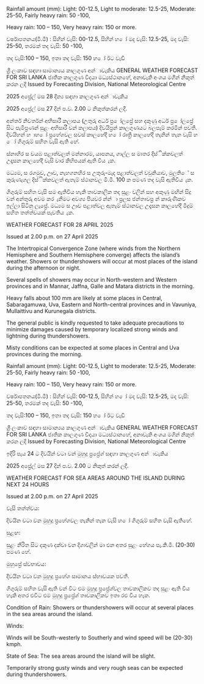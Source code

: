 Rainfall amount (mm): Light: 00-12.5, Light to moderate: 12.5-25, Moderate: 25-50, Fairly heavy rain: 50 -100,

Heavy rain: 100 – 150, Very heavy rain: 150 or more.

වර්ෂාපතනය(මි.මී) : සිහින් වැසි: 00-12.5, සිහින් හ ෝ මද වැසි: 12.5-25, මද වැසි: 25-50, තරමක් තද වැසි: 50 -100,

තද වැසි:100 – 150, ඉතා තද වැසි: 150 හ ෝ ඊට වැඩි

ශ්‍රී ලංකාව සඳහා සාමාන්‍යය කාලගුණ අන්‍ාවැකිය GENERAL WEATHER FORECAST FOR SRI LANKA ජාතික කාලගුණ විදයා මධ්‍යස්ථානහේ, අනාවැකි අංශය මගින් නිකුත් කරන ලදි Issued by Forecasting Division, National Meteorological Centre

2025 අප්‍රේල් මස 28 දින්‍ය සඳහා කාලගුණ අන්‍ාවැකිය

2025 අප්‍රේල් මස 27 දින්‍ ප.ව. 2.00 ට නිකුත්කරන්‍ ලදී.

අන්තර් නිවර්තන්‍ අභිසාරී කලාපය (උතුරු අර්ධ ප්‍ර ෝලප්‍රේ සහ දකුණු අර්ධ ප්‍ර ෝලප්‍රේ සිට පැමිප්‍රණන්‍ සුළං අභිසාරී වන්‍ කලාපය) දිවයිප්‍රන් කාලගුණයට බලපෑම් කරමින් පවතී. දිවයිහන් හ ාහ ෝ ප්‍රහේශවල සවස් කාලහේදී හ ෝ රාත්‍රී කාලහේදී තැනින් තැන වැසි හ ෝ ගිගුරුම් සහිත වැසි ඇති හේ.

ස්නාහිර ස වයඹ පළාත්වලත් මන්නාරම, යාපනය, ගාල්ල ස මාතර දිස්ික්කවලත් උදෑසන කාලහේදී වැසි වාර කිහිපයක් ඇති විය ැක.

මධ්‍යම, ස රගමුව, ඌව, නැහගනහිර ස උතුරු-මැද පළාත්වලත් වවුනියාව, මුලතිේ ස කුරුණෑගල දිස්ික්කවලත් ඇතැම් ස්ථානවල මි.මී. 100 ක පමණ තද වැසි ඇතිවිය ැක.

ගිගුරුම් සහිත වැසි සම ඇතිවිය හැකි තාවකාලික තද සුළං වලින් සහ අකුණු මඟින් සිදු වන්‍ අන්‍තුරු අවම කර ැනීමට අවශ්‍ය පියවර න්න්‍ා ප්‍රලස ජන්‍තාවප්‍ර න් කාරුණිකව ඉල්ලා සිටිනු ලැප්‍රේ. මධ්‍යම ස ඌව පළාත්වල ඇතැම් ස්ථානවල උදෑසන කාලහේදී මීදුම් සහිත තත්ත්වයක් පැවතිය ැක.

WEATHER FORECAST FOR 28 APRIL 2025

Issued at 2.00 p.m. on 27 April 2025

The Intertropical Convergence Zone (where winds from the Northern Hemisphere and Southern Hemisphere converge) affects the island’s weather. Showers or thundershowers will occur at most places of the island during the afternoon or night.

Several spells of showers may occur in North-western and Western provinces and in Mannar, Jaffna, Galle and Matara districts in the morning.

Heavy falls about 100 mm are likely at some places in Central, Sabaragamuwa, Uva, Eastern and North-central provinces and in Vavuniya, Mullaittivu and Kurunegala districts.

The general public is kindly requested to take adequate precautions to minimize damages caused by temporary localized strong winds and lightning during thundershowers.

Misty conditions can be expected at some places in Central and Uva provinces during the morning.

Rainfall amount (mm): Light: 00-12.5, Light to moderate: 12.5-25, Moderate: 25-50, Fairly heavy rain: 50 -100,

Heavy rain: 100 – 150, Very heavy rain: 150 or more.

වර්ෂාපතනය(මි.මී) : සිහින් වැසි: 00-12.5, සිහින් හ ෝ මද වැසි: 12.5-25, මද වැසි: 25-50, තරමක් තද වැසි: 50 -100,

තද වැසි:100 – 150, ඉතා තද වැසි: 150 හ ෝ ඊට වැඩි

ශ්‍රී ලංකාව සඳහා සාමාන්‍යය කාලගුණ අන්‍ාවැකිය GENERAL WEATHER FORECAST FOR SRI LANKA ජාතික කාලගුණ විදයා මධ්‍යස්ථානහේ, අනාවැකි අංශය මගින් නිකුත් කරන ලදි Issued by Forecasting Division, National Meteorological Centre

ඉදිරි පැය 24 ට දිවයින්‍ වටා වන්‍ මුහුදු ප්‍රප්‍රේශ්‍ සඳහා කාලගුණ අන්‍ාවැකිය

2025 අප්‍රේල් මස 27 දින්‍ ප.ව. 2.00 ට නිකුත් කරන්‍ ලදී.

WEATHER FORECAST FOR SEA AREAS AROUND THE ISLAND DURING NEXT 24 HOURS

Issued at 2.00 p.m. on 27 April 2025

වැසි තත්ත්වය:

දිවයින වටා වන මුහුදු ප්‍රහේශවල තැනින් තැන වැසි හ ෝ ගිගුරුම් සහිත වැසි ඇතිහේ.

සුළඟ:

සුළං නිරිත සිට දකුණ දක්වා වන දිශාවලින් මා එන අතර සුළං හේගය පැ.කි.මී. (20-30) පමණ හේ.

මුහුප්‍රේ ස්වභාවය:

දිවයින වටා වන මුහුදු ප්‍රහේශ සාමානය ස්භාවයක පවතී.

ගිගුරුම් සහිත වැසි ඇති වන්‍ විට එම මුහුදු ප්‍රප්‍රේශ්‍වල තාවකාලිකව තද සුළං ඇති විය හැකි අතර එවිට එම මුහුදු ප්‍රප්‍රේශ්‍ තාවකාලිකව ඉතා රළු විය හැක.

Condition of Rain: Showers or thundershowers will occur at several places in the sea areas around the island.

Winds:

Winds will be South-westerly to Southerly and wind speed will be (20-30) kmph.

State of Sea: The sea areas around the island will be slight.

Temporarily strong gusty winds and very rough seas can be expected during thundershowers.